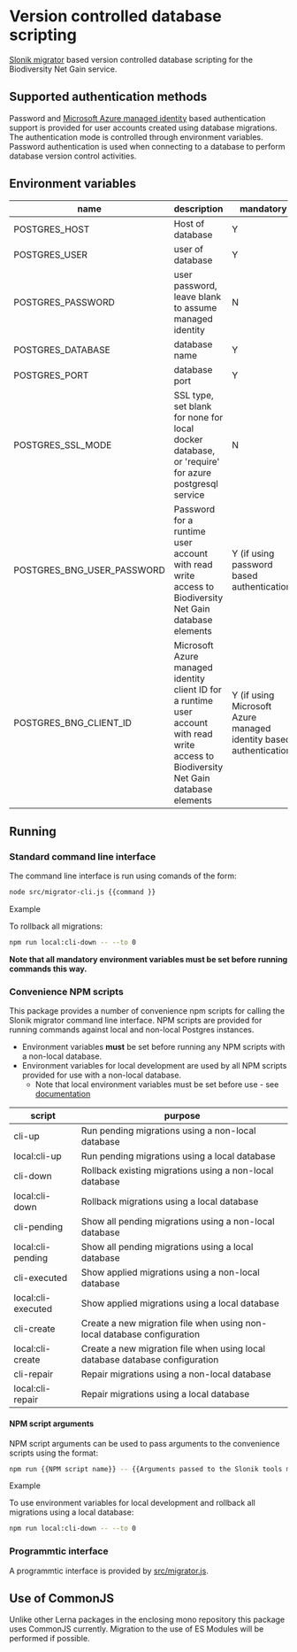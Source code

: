 # Version controlled database scripting

[Slonik migrator](https://www.npmjs.com/package/@slonik/migrator) based version controlled database scripting for the Biodiversity Net Gain service.

## Supported authentication methods

Password and [Microsoft Azure managed identity](https://learn.microsoft.com/en-gb/azure/active-directory/managed-identities-azure-resources/overview) based authentication support is provided for user accounts created using database migrations. The authentication mode is controlled through environment variables. Password authentication is used when connecting to a
database to perform database version control activities.

## Environment variables

| name    | description | mandatory |
|---------|-------------|-----------|
| POSTGRES_HOST | Host of database | Y |
| POSTGRES_USER | user of database | Y |
| POSTGRES_PASSWORD | user password, leave blank to assume managed identity | N |
| POSTGRES_DATABASE | database name | Y |
| POSTGRES_PORT | database port | Y |
| POSTGRES_SSL_MODE | SSL type, set blank for none for local docker database, or 'require' for azure postgresql service | N |
| POSTGRES_BNG_USER_PASSWORD | Password for a runtime user account with read write access to Biodiversity Net Gain database elements | Y (if using password based authentication) |
| POSTGRES_BNG_CLIENT_ID | Microsoft Azure managed identity client ID for a runtime user account with read write access to Biodiversity Net Gain database elements | Y (if using Microsoft Azure managed identity based authentication) |

## Running

### Standard command line interface

The command line interface is run using comands of the form:

```sh
node src/migrator-cli.js {{command }}
```

Example

To rollback all migrations:

```sh
npm run local:cli-down -- --to 0
```

**Note that all mandatory environment variables must be set before running commands this way.**

### Convenience NPM scripts

This package provides a number of convenience npm scripts for calling the Slonik migrator command line interface. NPM scripts are provided for running commands against local and
non-local Postgres instances.

* Environment variables **must** be set before running any NPM scripts with a non-local database.
* Environment variables for local development are used by all NPM scripts provided for use with a non-local database.
  * Note that local environment variables must be set before use - see [documentation](../../docs/containerisation.md#secrets)

| script | purpose |
|---------|--------|
| cli-up | Run pending migrations using a non-local database |
| local:cli-up | Run pending migrations using a local database |
| cli-down | Rollback existing migrations using a non-local database |
| local:cli-down | Rollback migrations using a local database |
| cli-pending | Show all pending migrations using a non-local database |
| local:cli-pending | Show all pending migrations using a local database |
| cli-executed | Show applied migrations using a non-local database |
| local:cli-executed | Show applied migrations using a local database |
| cli-create | Create a new migration file when using non-local database configuration |
| local:cli-create | Create a new migration file when using local database database configuration |
| cli-repair | Repair migrations using a non-local database |
| local:cli-repair | Repair migrations using a local database |

#### NPM script arguments

NPM script arguments can be used to pass arguments to the convenience scripts using the format:

```sh
npm run {{NPM script name}} -- {{Arguments passed to the Slonik tools migrator command line interface}}
```

Example

To use environment variables for local development and rollback all migrations using a local database:

```sh
npm run local:cli-down -- --to 0
```

### Programmtic interface

A programmtic interface is provided by [src/migrator.js](src/migrator.js).

## Use of CommonJS

Unlike other Lerna packages in the enclosing mono repository this package uses CommonJS currently. Migration to the use of ES Modules will be performed if possible.
